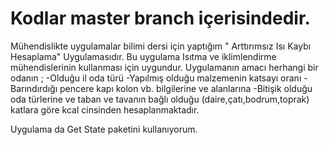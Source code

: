 <h1>Kodlar master branch içerisindedir.</h1>

Mühendislikte uygulamalar bilimi dersi için yaptığım " Arttırımsız Isı Kaybı Hesaplama" Uygulamasıdır. Bu uygulama Isıtma ve iklimlendirme mühendislerinin kullanması için uygundur.
 Uygulamanın amacı herhangi bir odanın ;
 -Olduğu il oda türü 
 -Yapılmış olduğu malzemenin katsayı oranı
 -Barındırdığı pencere kapı kolon vb. bilgilerine ve alanlarına 
 -Bitişik olduğu oda türlerine ve taban ve tavanın bağlı olduğu (daire,çatı,bodrum,toprak) katlara göre kcal cinsinden hesaplanmaktadır.
 
 Uygulama da Get State paketini kullanıyorum.

